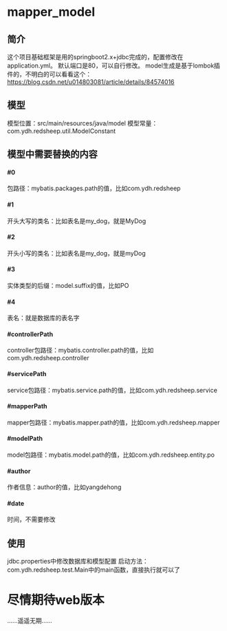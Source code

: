 # mapper_model
## 简介
这个项目基础框架是用的springboot2.x+jdbc完成的，配置修改在application.yml。
默认端口是80，可以自行修改。
model生成是基于lombok插件的，不明白的可以看看这个：https://blog.csdn.net/u014803081/article/details/84574016

## 模型
模型位置：src/main/resources/java/model
模型常量：com.ydh.redsheep.util.ModelConstant
## 模型中需要替换的内容
#### #0
包路径：mybatis.packages.path的值，比如com.ydh.redsheep
#### #1
开头大写的类名：比如表名是my_dog，就是MyDog
#### #2
开头小写的类名：比如表名是my_dog，就是myDog
#### #3
实体类型的后缀：model.suffix的值，比如PO
#### #4
表名：就是数据库的表名字
#### #controllerPath
controller包路径：mybatis.controller.path的值，比如com.ydh.redsheep.controller
#### #servicePath
service包路径：mybatis.service.path的值，比如com.ydh.redsheep.service
#### #mapperPath
mapper包路径：mybatis.mapper.path的值，比如com.ydh.redsheep.mapper
#### #modelPath
model包路径：mybatis.model.path的值，比如com.ydh.redsheep.entity.po
#### #author
作者信息：author的值，比如yangdehong
#### #date
时间，不需要修改

## 使用
jdbc.properties中修改数据库和模型配置
启动方法：com.ydh.redsheep.test.Main中的main函数，直接执行就可以了



# 尽情期待web版本
......遥遥无期......

